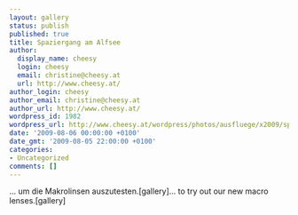```yaml
---
layout: gallery
status: publish
published: true
title: Spaziergang am Alfsee
author:
  display_name: cheesy
  login: cheesy
  email: christine@cheesy.at
  url: http://www.cheesy.at/
author_login: cheesy
author_email: christine@cheesy.at
author_url: http://www.cheesy.at/
wordpress_id: 1982
wordpress_url: http://www.cheesy.at/wordpress/photos/ausfluege/x2009/spaziergang-am-alfsee/
date: '2009-08-06 00:00:00 +0100'
date_gmt: '2009-08-05 22:00:00 +0100'
categories:
- Uncategorized
comments: []
---
```

<!--:de-->... um die Makrolinsen auszutesten.[gallery]<!--:--><!--:en-->... to try out our new macro lenses.[gallery]<!--:-->
